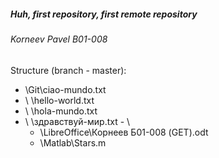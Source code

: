 ##### Huh, first repository, first remote repository

###### Korneev Pavel B01-008


Structure (branch - master):
 - \Git\ciao-mundo.txt
 - \   \hello-world.txt
  - \   \hola-mundo.txt
   - \   \здравствуй-мир.txt
    - \ 
     - \LibreOffice\Корнеев Б01-008 (GET).odt
      - \Matlab\Stars.m
